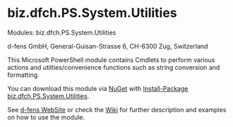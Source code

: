biz.dfch.PS.System.Utilities
============================

Modules: biz.dfch.PS.System.Utilities

d-fens GmbH, General-Guisan-Strasse 6, CH-6300 Zug, Switzerland

This Microsoft PowerShell module contains Cmdlets to perform various actions and utilties/convenience functions such as string conversion and formatting.

You can download this module via [NuGet](http://nuget.org) with [Install-Package biz.dfch.PS.System.Utilities](https://www.nuget.org/packages/biz.dfch.PS.System.Utilities/).

See [d-fens WebSite](http://d-fens.ch/2014/10/15/module-biz-dfch-ps-system-utilities/) or check the [Wiki](https://github.com/dfch/biz.dfch.PS.System.Utilities/wiki) for further description and examples on how to use the module.
